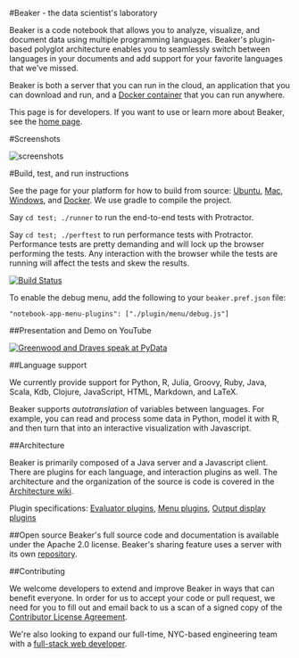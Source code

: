 <!--
    Copyright 2014 TWO SIGMA OPEN SOURCE, LLC

    Licensed under the Apache License, Version 2.0 (the "License");
    you may not use this file except in compliance with the License.
    You may obtain a copy of the License at

           http://www.apache.org/licenses/LICENSE-2.0

    Unless required by applicable law or agreed to in writing, software
    distributed under the License is distributed on an "AS IS" BASIS,
    WITHOUT WARRANTIES OR CONDITIONS OF ANY KIND, either express or implied.
    See the License for the specific language governing permissions and
    limitations under the License.
-->

#Beaker - the data scientist's laboratory

Beaker is a code notebook that allows you to analyze, visualize, and document data using multiple programming languages. Beaker's plugin-based polyglot architecture enables you to seamlessly switch between languages in your documents and add support for your favorite languages that we've missed.

Beaker is both a server that you can run in the cloud, an application that you can download and run, and
a [Docker container](https://registry.hub.docker.com/u/beakernotebook/beaker/) that you can run anywhere.

This page is for developers.  If you want to use or learn more about Beaker, see the [home page](http://beakernotebook.com).

#Screenshots

![screenshots](http://twosigma.github.io/beaker-notebook/images/bk6.png)

#Build, test, and run instructions

See the page for your platform for how to build from source:
[Ubuntu](https://github.com/twosigma/beaker-notebook/wiki/Ubuntu-build-and-run),
[Mac](https://github.com/twosigma/beaker-notebook/wiki/Mac-build-and-run),
[Windows](https://github.com/twosigma/beaker-notebook/wiki/Windows-build-and-run), and
[Docker](https://github.com/twosigma/beaker-notebook/blob/master/Dockerfile).  We use gradle to compile the project.

Say `cd test; ./runner` to run the end-to-end tests with Protractor.

Say `cd test; ./perftest` to run performance tests with Protractor. Performance tests are pretty demanding and will lock up the browser performing the tests. Any interaction with the browser while the tests are running will affect the tests and skew the results.

[![Build Status](https://travis-ci.org/twosigma/beaker-notebook.svg?branch=master)](https://travis-ci.org/twosigma/beaker-notebook)

To enable the debug menu, add the following to your `beaker.pref.json` file:

    "notebook-app-menu-plugins": ["./plugin/menu/debug.js"]

##Presentation and Demo on YouTube

[![Greenwood and Draves speak at PyData](http://img.youtube.com/vi/wu65cYffMSg/0.jpg)](http://www.youtube.com/watch?v=wu65cYffMSg)

##Language support

We currently provide support for Python, R, Julia, Groovy, Ruby, Java, Scala, Kdb, Clojure, JavaScript, HTML, Markdown, and LaTeX.

Beaker supports *autotranslation* of variables between languages.  For
example, you can read and process some data in Python, model it with
R, and then turn that into an interactive visualization with
Javascript.

##Architecture

Beaker is primarily composed of a Java server and a Javascript client.
There are plugins for each language, and interaction plugins as well.
The architecture and the organization of the source is code is covered
in the [Architecture
wiki](https://github.com/twosigma/beaker-notebook/wiki/Architecture).

Plugin specifications: [Evaluator
plugins](https://github.com/twosigma/beaker-notebook/wiki/Eval-plugin-spec),
[Menu
plugins](https://github.com/twosigma/beaker-notebook/wiki/Menu-plugin-spec),
[Output display
plugins](https://github.com/twosigma/beaker-notebook/wiki/OutputDisplay-spec)

##Open source
Beaker's full source code and documentation is available under the
Apache 2.0 license.  Beaker's sharing feature uses a server with its
own [repository](https://github.com/twosigma/beaker-sharing-server).

##Contributing

We welcome developers to extend and improve Beaker in ways that can
benefit everyone. In order for us to accept your code or pull request,
we need for you to fill out and email back to us a scan of a signed copy of the
[Contributor License Agreement](http://beakernotebook.com/cla.zip).

We're also looking to expand our full-time, NYC-based engineering team
with a [full-stack web developer](http://www.twosigma.com/careers/position/936.html).



